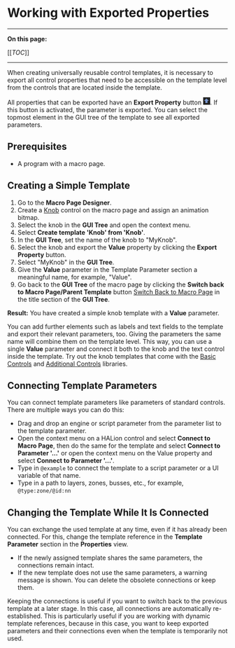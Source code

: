 # Working with Exported Properties

---

**On this page:**

[[_TOC_]]

---

When creating universally reusable control templates, it is necessary to export all control properties that need to be accessible on the template level from the controls that are located inside the template.

All properties that can be exported have an **Export Property** button ![Export Property](../images/Export-Property.png). If this button is activated, the parameter is exported. You can  select the topmost element in the GUI tree of the template to see all exported parameters.

## Prerequisites

* A program with a macro page.

## Creating a Simple Template

1. Go to the **Macro Page Designer**.
1. Create a [Knob](../../HALion-Macro-Page/pages/Knob.md) control on the macro page and assign an animation bitmap.
1. Select the knob in the **GUI Tree** and open the context menu.
1. Select **Create template 'Knob' from 'Knob'**.
1. In the **GUI Tree**, set the name of the knob to "MyKnob".
1. Select the knob and export the **Value** property by clicking the **Export Property** button.
1. Select "MyKnob" in the **GUI Tree**.
1. Give the **Value** parameter in the Template Parameter section a meaningful name, for example, "Value".
1. Go back to the **GUI Tree** of the macro page by clicking the **Switch back to Macro Page/Parent Template** button [Switch Back to Macro Page](../images/Switch-Back-to-Macro-Page.png) in the title section of the **GUI Tree**.

**Result:** You have created a simple knob template with a **Value** parameter.

You can add further elements such as labels and text fields to the template and export their relevant parameters, too. Giving the parameters the same name will combine them on the template level. This way, you can use a single **Value** parameter and connect it both to the knob and the text control inside the template. Try out the knob templates that come with the [Basic Controls](../../HALion-Macro-Page/pages/Exploring-Templates.md#basic-controls) and [Additional Controls](../../HALion-Macro-Page/pages/Exploring-Templates.md#additional-controls) libraries.

## Connecting Template Parameters

You can connect template parameters like parameters of standard controls. There are multiple ways you can do this:

* Drag and drop an engine or script parameter from the parameter list to the template parameter.
* Open the context menu on a HALion control and select **Connect to Macro Page**, then do the same for the template and select **Connect to Parameter '...'** or open the context menu on the Value property and select **Connect to Parameter '...'**.
* Type in ``@example`` to connect the template to a script parameter or a UI variable of that name.
* Type in a path to layers, zones, busses, etc., for example, ``@type:zone/@id:nn``

## Changing the Template While It Is Connected

You can exchange the used template at any time, even if it has already been connected. For this, change the template reference in the **Template Parameter** section in the **Properties** view.

* If the newly assigned template shares the same parameters, the connections remain intact.
* If the new template does not use the same parameters, a warning message is shown. You can delete the obsolete connections or keep them.

Keeping the connections is useful if you want to switch back to the previous template at a later stage. In this case, all connections are automatically re-established. This is particularly useful if you are working with dynamic template references, because in this case, you want to keep exported parameters and their connections even when the template is temporarily not used.
